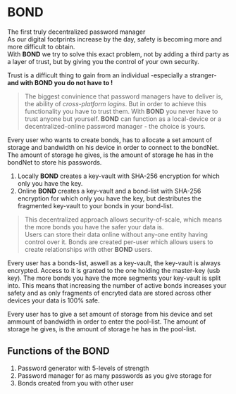 # BOND 
The first truly decentralized password manager<br>
As our digital footprints increase by the day, safety is becoming more and more difficult to obtain. <br>
With **BOND** we try to solve this exact problem, not by adding a third party as a layer of trust, but by giving you the control of  your own security.

Trust is a difficult thing to gain from an individual -especially a stranger- **and with BOND you do not have to !**

>The biggest convinience that password managers have to deliver is, the ability of _cross-platform logins_. But in order to achieve this functionality you have to trust them. With **BOND** you never have to trust anyone but yourself. **BOND** can function as a local-device or a decentralized-online password manager - the choice is yours.

Every user who wants to create bonds, has to allocate a set amount of storage and bandwidth on his device in order to connect to the bondNet. The amount of storage he gives, is the amount of storage he has in the bondNet to store his passwords.<br>

1. Locally **BOND** creates a key-vault with SHA-256 encryption for which only you have the key.
2. Online **BOND** creates a key-vault and a bond-list with SHA-256 encryption for which only you have the key, but destributes the fragmented key-vault to your bonds in your bond-list.

>This decentralized approach allows security-of-scale, which means the more bonds you have the safer your data is.<br>
Users can store their data online without any-one entity having control over it. Bonds are created per-user which allows users to create relationships with other **BOND** users.

Every user has a bonds-list, aswell as a key-vault, the key-vault is always encrypted. Access to it is granted to the one holding the master-key (usb key). The more bonds you have the more segments your key-vault is split into. This means that increasing the number of active bonds increases your safety and as only fragments of encryted data are stored across other devices your data is 100% safe.

Every user has to give a set amount of storage from his device and set ammount of bandwidth in order to enter the pool-list.
The amount of storage he gives, is the amount of storage  he has in the pool-list.

## Functions of the BOND
1. Password generator with 5-levels  of strength
2. Password manager for as many passwords as you give storage for
3. Bonds created from you with other user
